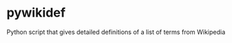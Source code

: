 pywikidef
=========

Python script that gives detailed definitions of a list of terms from Wikipedia

